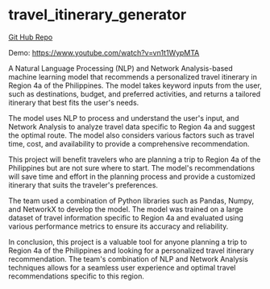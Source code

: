 # travel_itinerary_generator

[Git Hub Repo](https://drive.google.com/file/d/1MtSX4FZmLpY7_vDZp0gG_8udwjtkJpix/view?usp=sharing)

Demo: https://www.youtube.com/watch?v=vn1t1WypMTA 

A Natural Language Processing (NLP) and Network Analysis-based machine learning model that recommends a personalized travel itinerary in Region 4a of the Philippines. The model takes keyword inputs from the user, such as destinations, budget, and preferred activities, and returns a tailored itinerary that best fits the user's needs.

The model uses NLP to process and understand the user's input, and Network Analysis to analyze travel data specific to Region 4a and suggest the optimal route. The model also considers various factors such as travel time, cost, and availability to provide a comprehensive recommendation.

This project will benefit travelers who are planning a trip to Region 4a of the Philippines but are not sure where to start. The model's recommendations will save time and effort in the planning process and provide a customized itinerary that suits the traveler's preferences.

The team used a combination of Python libraries such as Pandas, Numpy, and NetworkX to develop the model. The model was trained on a large dataset of travel information specific to Region 4a and evaluated using various performance metrics to ensure its accuracy and reliability.

In conclusion, this project is a valuable tool for anyone planning a trip to Region 4a of the Philippines and looking for a personalized travel itinerary recommendation. The team's combination of NLP and Network Analysis techniques allows for a seamless user experience and optimal travel recommendations specific to this region.
